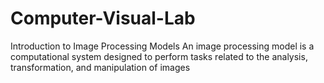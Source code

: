 # Computer-Visual-Lab
Introduction to Image Processing Models An image processing model is a computational system designed to perform tasks related to the analysis, transformation, and manipulation of images
